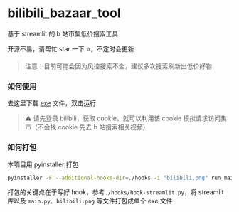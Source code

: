 # bilibili_bazaar_tool
基于 streamlit 的 b 站市集低价搜索工具

开源不易，请帮忙 star 一下 ⭐，不定时会更新

> 注意：目前可能会因为风控搜索不全，建议多次搜索刷新出低价好物


### 如何使用

去这里下载 [exe](https://github.com/lmk123568/bilibili_bazaar_tool/releases) 文件，双击运行

> ⚠ 请先登录 bilibili，获取 cookie，就可以利用该 cookie 模拟请求访问集市（不会找 cookie 先去 b 站搜索相关视频）

### 如何打包

本项目用 pyinstaller 打包

```bash
pyinstaller -F --additional-hooks-dir=./hooks -i "bilibili.png" run_main.py
```

打包的关键点在于写好 hook，参考`./hooks/hook-streamlit.py`，将 streamlit 库以及 `main.py`、`bilibili.png` 等文件打包成单个 exe 文件
